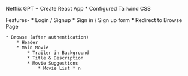 Netflix GPT
    * Create React App
    * Configured Tailwind CSS

Features-
    * Login / Signup
        * Sign in / Sign up form
        * Redirect to Browse Page
    
    * Browse (after authentication)
        * Header
        * Main Movie
            * Trailer in Background
            * Title & Description
            * Movie Suggestions
                * Movie List * n